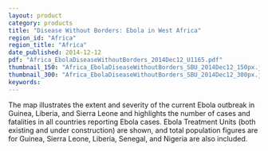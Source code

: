 ```yaml
---
layout: product
category: products
title: "Disease Without Borders: Ebola in West Africa"
region_id: "Africa"
region_title: "Africa"
date_published: 2014-12-12
pdf: "Africa_EbolaDiseaseWithoutBorders_2014Dec12_U1165.pdf"
thumbnail_150: "Africa_EbolaDiseaseWithoutBorders_SBU_2014Dec12_150px.jpg"
thumbnail_300: "Africa_EbolaDiseaseWithoutBorders_SBU_2014Dec12_300px.jpg"
keywords:
---
```

The map illustrates the extent and severity of the current Ebola outbreak in Guinea, Liberia, and Sierra Leone and highlights the number of cases and fatalities in all countries reporting Ebola cases.  Ebola Treatment Units (both existing and under construction) are shown, and total population figures are for Guinea, Sierra Leone, Liberia, Senegal, and Nigeria are also included.

